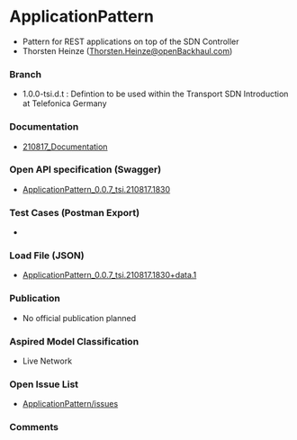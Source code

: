 # ApplicationPattern
- Pattern for REST applications on top of the SDN Controller
- Thorsten Heinze (Thorsten.Heinze@openBackhaul.com)

### Branch
- 1.0.0-tsi.d.t : Defintion to be used within the Transport SDN Introduction at Telefonica Germany

### Documentation
- [210817_Documentation](./210817_Documentation.pdf)

### Open API specification (Swagger)
- [ApplicationPattern_0.0.7_tsi.210817.1830](./ApplicationPattern_0.0.7_tsi.210817.1830.yaml)

### Test Cases (Postman Export)
- 

### Load File (JSON)
- [ApplicationPattern_0.0.7_tsi.210817.1830+data.1](./ApplicationPattern_0.0.7_tsi.210817.1830+data.1.json)

### Publication
- No official publication planned

### Aspired Model Classification
- Live Network

### Open Issue List
- [ApplicationPattern/issues](../../issues)

### Comments

